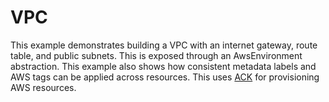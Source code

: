 # VPC

This example demonstrates building a VPC with an internet gateway, route table,
and public subnets. This is exposed through an AwsEnvironment abstraction. This
example also shows how consistent metadata labels and AWS tags can be applied
across resources. This uses [ACK](https://aws-controllers-k8s.github.io/community/docs/community/overview/)
for provisioning AWS resources.
